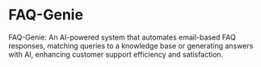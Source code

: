 # FAQ-Genie
FAQ-Genie: An AI-powered system that automates email-based FAQ responses, matching queries to a knowledge base or generating answers with AI, enhancing customer support efficiency and satisfaction.
